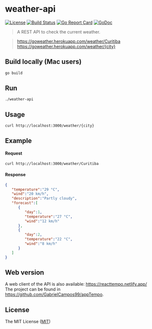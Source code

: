 # weather-api

[![License](https://img.shields.io/badge/license-MIT-brightgreen.svg?style=flat-square)](/LICENSE)
[![Build Status](https://travis-ci.com/robertoduessmann/weather-api.svg?branch=master)](https://travis-ci.com/robertoduessmann/weather-api)
[![Go Report Card](https://goreportcard.com/badge/github.com/robertoduessmann/weather-api)](https://goreportcard.com/report/github.com/robertoduessmann/weather-api)
[![GoDoc](https://godoc.org/github.com/robertoduessmann/weather-api?status.svg)](https://godoc.org/github.com/robertoduessmann/weather-api)

> A REST API to check the current weather.

> https://goweather.herokuapp.com/weather/Curitiba<br />
https://goweather.herokuapp.com/weather/{city}

## Build locally (Mac users)
```sh
go build
```
## Run
```sh
./weather-api
```
## Usage
```sh
curl http://localhost:3000/weather/{city}
```
## Example
#### Request
```sh
curl http://localhost:3000/weather/Curitiba
```
#### Response
```json
{
   "temperature":"29 °C",
   "wind":"20 km/h",
   "description":"Partly cloudy",
   "forecast":[
      {
         "day":1,
         "temperature":"27 °C",
         "wind":"12 km/h"
      },
      {
         "day":2,
         "temperature":"22 °C",
         "wind":"8 km/h"
      }
   ]
}
```
## Web version
A web client of the API is also available: https://reacttempo.netlify.app/ <br />
The project can be found in https://github.com/GabrielCampos99/appTempo.

## License
The MIT License ([MIT](https://github.com/robertoduessmann/weather-api/blob/master/LICENSE))
